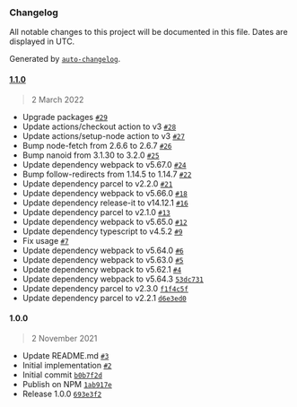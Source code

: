 ### Changelog

All notable changes to this project will be documented in this file. Dates are displayed in UTC.

Generated by [`auto-changelog`](https://github.com/CookPete/auto-changelog).

#### [1.1.0](https://github.com/scriptex/round-carousel-component/compare/1.0.0...1.1.0)

> 2 March 2022

- Upgrade packages [`#29`](https://github.com/scriptex/round-carousel-component/pull/29)
- Update actions/checkout action to v3 [`#28`](https://github.com/scriptex/round-carousel-component/pull/28)
- Update actions/setup-node action to v3 [`#27`](https://github.com/scriptex/round-carousel-component/pull/27)
- Bump node-fetch from 2.6.6 to 2.6.7 [`#26`](https://github.com/scriptex/round-carousel-component/pull/26)
- Bump nanoid from 3.1.30 to 3.2.0 [`#25`](https://github.com/scriptex/round-carousel-component/pull/25)
- Update dependency webpack to v5.67.0 [`#24`](https://github.com/scriptex/round-carousel-component/pull/24)
- Bump follow-redirects from 1.14.5 to 1.14.7 [`#22`](https://github.com/scriptex/round-carousel-component/pull/22)
- Update dependency parcel to v2.2.0 [`#21`](https://github.com/scriptex/round-carousel-component/pull/21)
- Update dependency webpack to v5.66.0 [`#18`](https://github.com/scriptex/round-carousel-component/pull/18)
- Update dependency release-it to v14.12.1 [`#16`](https://github.com/scriptex/round-carousel-component/pull/16)
- Update dependency parcel to v2.1.0 [`#13`](https://github.com/scriptex/round-carousel-component/pull/13)
- Update dependency webpack to v5.65.0 [`#12`](https://github.com/scriptex/round-carousel-component/pull/12)
- Update dependency typescript to v4.5.2 [`#9`](https://github.com/scriptex/round-carousel-component/pull/9)
- Fix usage [`#7`](https://github.com/scriptex/round-carousel-component/pull/7)
- Update dependency webpack to v5.64.0 [`#6`](https://github.com/scriptex/round-carousel-component/pull/6)
- Update dependency webpack to v5.63.0 [`#5`](https://github.com/scriptex/round-carousel-component/pull/5)
- Update dependency webpack to v5.62.1 [`#4`](https://github.com/scriptex/round-carousel-component/pull/4)
- Update dependency webpack to v5.64.3 [`53dc731`](https://github.com/scriptex/round-carousel-component/commit/53dc7317f907e9889990a8e92c578a363dca648c)
- Update dependency parcel to v2.3.0 [`f1f4c5f`](https://github.com/scriptex/round-carousel-component/commit/f1f4c5f316703faa0ae08f21694cacb55d8efa17)
- Update dependency parcel to v2.2.1 [`d6e3ed0`](https://github.com/scriptex/round-carousel-component/commit/d6e3ed0c467a6b1b0ed4a5f3f1ce01f73f30947e)

#### 1.0.0

> 2 November 2021

- Update README.md [`#3`](https://github.com/scriptex/round-carousel-component/pull/3)
- Initial implementation [`#2`](https://github.com/scriptex/round-carousel-component/pull/2)
- Initial commit [`b0b7f2d`](https://github.com/scriptex/round-carousel-component/commit/b0b7f2d687549652583cfebb81385651dbb5b26a)
- Publish on NPM [`1ab917e`](https://github.com/scriptex/round-carousel-component/commit/1ab917eb822a40f08636093eba0caf95d5ecca14)
- Release 1.0.0 [`693e3f2`](https://github.com/scriptex/round-carousel-component/commit/693e3f2dbf95066568fe95a2026be42eec03f582)

